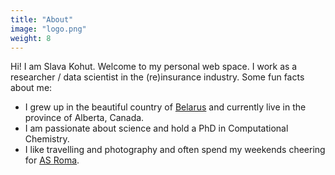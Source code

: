 ```yaml
---
title: "About"
image: "logo.png"
weight: 8
---
```


Hi! I am Slava Kohut. Welcome to my personal web space. I work as a researcher / data scientist in the (re)insurance industry. Some fun facts about me:

* I grew up in the beautiful country of [Belarus](https://www.belarus.by/en/) and currently live 
in the province of Alberta, Canada.
* I am passionate about science and hold a PhD in Computational Chemistry.  
* I like travelling and photography and often spend my weekends cheering for [AS Roma](https://www.asroma.com/).

